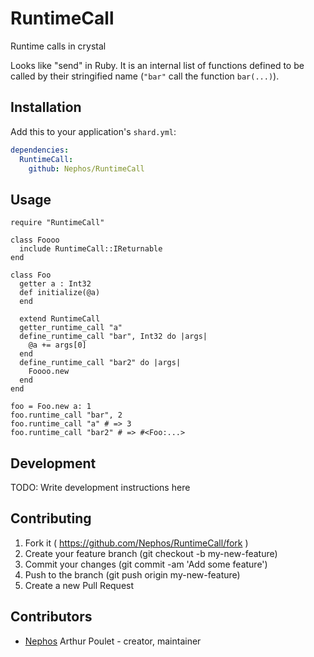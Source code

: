 # RuntimeCall

Runtime calls in crystal

Looks like "send" in Ruby.
It is an internal list of functions defined to be called by their
stringified name (`"bar"` call the function `bar(...)`).

## Installation

Add this to your application's `shard.yml`:

```yaml
dependencies:
  RuntimeCall:
    github: Nephos/RuntimeCall
```

## Usage

```crystal
require "RuntimeCall"

class Foooo
  include RuntimeCall::IReturnable
end

class Foo
  getter a : Int32
  def initialize(@a)
  end

  extend RuntimeCall
  getter_runtime_call "a"
  define_runtime_call "bar", Int32 do |args|
    @a += args[0]
  end
  define_runtime_call "bar2" do |args|
    Foooo.new
  end
end

foo = Foo.new a: 1
foo.runtime_call "bar", 2
foo.runtime_call "a" # => 3
foo.runtime_call "bar2" # => #<Foo:...>
```

## Development

TODO: Write development instructions here

## Contributing

1. Fork it ( https://github.com/Nephos/RuntimeCall/fork )
2. Create your feature branch (git checkout -b my-new-feature)
3. Commit your changes (git commit -am 'Add some feature')
4. Push to the branch (git push origin my-new-feature)
5. Create a new Pull Request

## Contributors

- [Nephos](https://github.com/Nephos) Arthur Poulet - creator, maintainer

